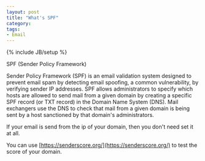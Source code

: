 ```yaml
---
layout: post
title: "What's SPF"
category: 
tags:
- Email
---
```

{% include JB/setup %}

SPF (Sender Policy Framework)

Sender Policy Framework (SPF) is an email validation system designed to prevent email spam by detecting email spoofing, a common vulnerability, by verifying sender IP addresses. SPF allows administrators to specify which hosts are allowed to send mail from a given domain by creating a specific SPF record (or TXT record) in the Domain Name System (DNS). Mail exchangers use the DNS to check that mail from a given domain is being sent by a host sanctioned by that domain's administrators.

If your email is send from the ip of your domain, then you don't need set it at all.

You can use [https://senderscore.org/](https://senderscore.org/) to test the score of your domain.

